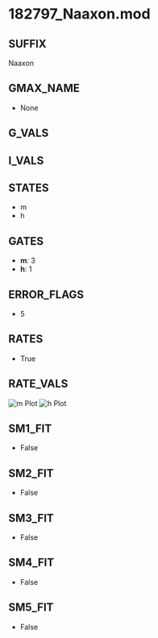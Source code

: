 # 182797_Naaxon.mod

## SUFFIX

Naaxon

## GMAX_NAME

- None

## G_VALS


## I_VALS


## STATES

- m
- h

## GATES

- **m**: 3
- **h**: 1

## ERROR_FLAGS

- 5

## RATES

- True

## RATE_VALS

![m Plot](/Users/pbozelos/Dropbox/icg-Chai-Panos/supermodels/output_markdown_files/Na/182797_Naaxon.mod/images/m.png)
![h Plot](/Users/pbozelos/Dropbox/icg-Chai-Panos/supermodels/output_markdown_files/Na/182797_Naaxon.mod/images/h.png)

## SM1_FIT

- False

## SM2_FIT

- False

## SM3_FIT

- False

## SM4_FIT

- False

## SM5_FIT

- False

